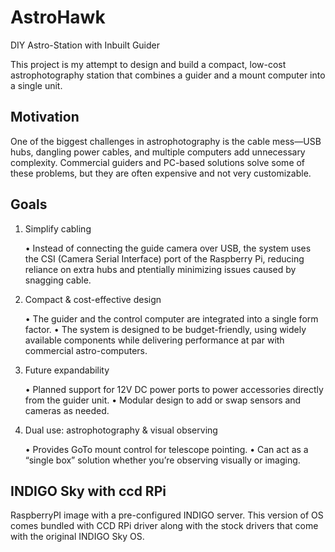 # AstroHawk

DIY Astro-Station with Inbuilt Guider

This project is my attempt to design and build a compact, low-cost astrophotography station that combines a guider and a mount computer into a single unit.

## Motivation

One of the biggest challenges in astrophotography is the cable mess—USB hubs, dangling power cables, and multiple computers add unnecessary complexity. Commercial guiders and PC-based solutions solve some of these problems, but they are often expensive and not very customizable.

## Goals

1. Simplify cabling

    • Instead of connecting the guide camera over USB, the system uses the CSI (Camera Serial Interface) port of the Raspberry Pi, reducing reliance on extra hubs and ptentially minimizing issues caused by snagging cable.

2. Compact & cost-effective design

    • The guider and the control computer are integrated into a single form factor.
    • The system is designed to be budget-friendly, using widely available components while delivering performance at par with commercial astro-computers.

3. Future expandability

    • Planned support for 12V DC power ports to power accessories directly from the guider unit.
    • Modular design to add or swap sensors and cameras as needed.

4. Dual use: astrophotography & visual observing

    • Provides GoTo mount control for telescope pointing.
    • Can act as a “single box” solution whether you’re observing visually or imaging.

## INDIGO Sky with ccd RPi

RaspberryPI image with a pre-configured INDIGO server. This version of OS comes bundled with CCD RPi driver along with the stock drivers that come with the original INDIGO Sky OS.
